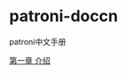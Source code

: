 # patroni-doccn
patroni中文手册

<a href='https://github.com/postgres-cn/patroni-doccn/blob/main/tree/chapter1.md'>第一章 介绍<a/><br/>
